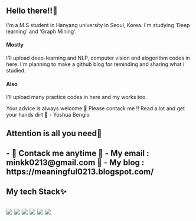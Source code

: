 ## Hello there!!🌌
I'm a M.S student in Hanyang university in Seoul, Korea. I'm studying 'Deep learning' and 'Graph Mining'. 

#### Mostly
I'll upload deep-learning and NLP, computer vision and alogorithm codes in here. I'm planning to make a github blog for reminding and sharing what i studied.
#### Also
I'll upload many practice codes in here and my works too.

Your advice is always welcome.👋 Please contack me !!
Read a lot and get your hands dirt 💪 - Yoshua Bengio

<h2> Attention is all you need🔎<h2>
- 🌱 Contack me anytime 🌱
- My email : minkk0213@gmail.com 💬
- My blog  : https://meaningful0213.blogspot.com/

<h2> My tech Stack✨ <h2>
<img src="https://img.shields.io/badge/PyTorch-EE4C2C?style=for-the-badge&logo=PyTorch&logoColor=white">
<img src="https://img.shields.io/badge/Python-3776AB?style=for-the-badge&logo=Python&logoColor=white">
<img src="https://img.shields.io/badge/linux-FCC624?style=for-the-badge&logo=linux&logoColor=black">
<img src="https://img.shields.io/badge/github-181717?style=for-the-badge&logo=github&logoColor=white">
<img src="https://img.shields.io/badge/git-F05032?style=for-the-badge&logo=git&logoColor=white">
<img src="https://img.shields.io/badge/-C++-000000?style=for-the-badge&logo=c%2B%2B&Color=black">
